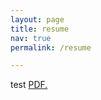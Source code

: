```yaml
---
layout: page
title: resume
nav: true
permalink: /resume

---
```

<object data="assets/pdf/Resume_SafiyyahBachar-forwebsite_2023" width="800" height="800" type='application/pdf'/>

test 
<a href="https://username.github.io/assets/pdf/Resume_SafiyyahBachar-forwebsite_2023.pdf" target="_blank">PDF.</a>
